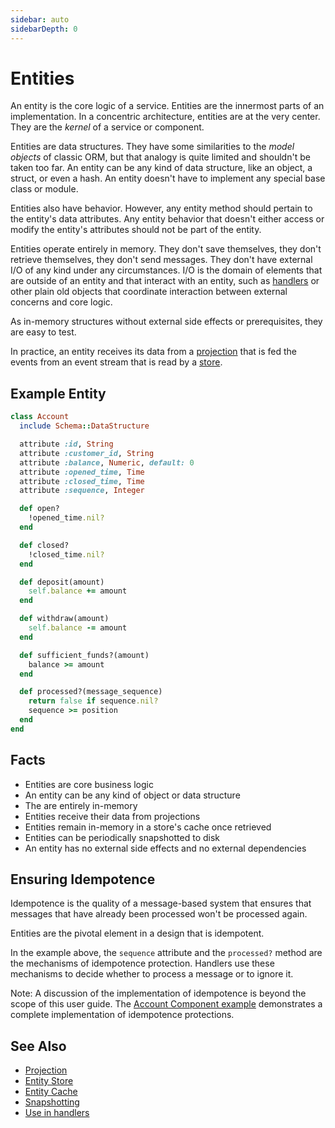 ```yaml
---
sidebar: auto
sidebarDepth: 0
---
```


# Entities

An entity is the core logic of a service. Entities are the innermost parts of an implementation. In a concentric architecture, entities are at the very center. They are the _kernel_ of a service or component.

Entities are data structures. They have some similarities to the _model objects_ of classic ORM, but that analogy is quite limited and shouldn't be taken too far. An entity can be any kind of data structure, like an object, a struct, or even a hash. An entity doesn't have to implement any special base class or module.

Entities also have behavior. However, any entity method should pertain to the entity's data attributes. Any entity behavior that doesn't either access or modify the entity's attributes should not be part of the entity.

Entities operate entirely in memory. They don't save themselves, they don't retrieve themselves, they don't send messages. They don't have external I/O of any kind under any circumstances. I/O is the domain of elements that are outside of an entity and that interact with an entity, such as [handlers](./handlers.md) or other plain old objects that coordinate interaction between external concerns and core logic.

As in-memory structures without external side effects or prerequisites, they are easy to test.

In practice, an entity receives its data from a [projection](./projection) that is fed the events from an event stream that is read by a [store](./entity-store).

## Example Entity

``` ruby
class Account
  include Schema::DataStructure

  attribute :id, String
  attribute :customer_id, String
  attribute :balance, Numeric, default: 0
  attribute :opened_time, Time
  attribute :closed_time, Time
  attribute :sequence, Integer

  def open?
    !opened_time.nil?
  end

  def closed?
    !closed_time.nil?
  end

  def deposit(amount)
    self.balance += amount
  end

  def withdraw(amount)
    self.balance -= amount
  end

  def sufficient_funds?(amount)
    balance >= amount
  end

  def processed?(message_sequence)
    return false if sequence.nil?
    sequence >= position
  end
end
```

## Facts

- Entities are core business logic
- An entity can be any kind of object or data structure
- The are entirely in-memory
- Entities receive their data from projections
- Entities remain in-memory in a store's cache once retrieved
- Entities can be periodically snapshotted to disk
- An entity has no external side effects and no external dependencies

## Ensuring Idempotence

Idempotence is the quality of a message-based system that ensures that messages that have already been processed won't be processed again.

Entities are the pivotal element in a design that is idempotent.

In the example above, the `sequence` attribute and the `processed?` method are the mechanisms of idempotence protection. Handlers use these mechanisms to decide whether to process a message or to ignore it.

<div class="note custom-block">
  <p>
    Note: A discussion of the implementation of idempotence is beyond the scope of this user guide. The <a href="/examples/example-projects.html#account-component">Account Component example</a> demonstrates a complete implementation of idempotence protections.
  </p>
</div>

## See Also

- [Projection](./projection.md)
- [Entity Store](./entity-store/)
- [Entity Cache](./entity-store/entity-cache.md)
- [Snapshotting](./entity-store/snapshotting.md)
- [Use in handlers](./handlers.md#typical-handler-workflow)
